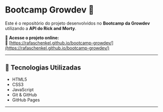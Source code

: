 # Bootcamp Growdev 🚀

Este é o repositório do projeto desenvolvidos no **Bootcamp da Growdev** utilizando a **API do Rick and Morty**.

📌 **Acesse o projeto online:**  
🔗 [https://rafaschenkel.github.io/bootcamp-growdev/](https://rafaschenkel.github.io/bootcamp-growdev/)

---

## 🧰 Tecnologias Utilizadas

- HTML5  
- CSS3  
- JavaScript
- Git & GitHub  
- GitHub Pages  

--- 
